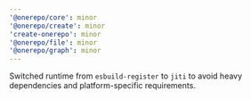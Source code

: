```yaml
---
'@onerepo/core': minor
'@onerepo/create': minor
'create-onerepo': minor
'@onerepo/file': minor
'@onerepo/graph': minor
---
```


Switched runtime from `esbuild-register` to `jiti` to avoid heavy dependencies and platform-specific requirements.
